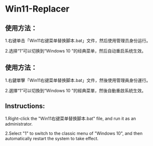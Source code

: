 # Win11-Replacer

## 使用方法：

1.右键单击「Win11右键菜单替换脚本.bat」文件，然后使用管理员身份运行。 

2.选择“1”可以切换到“Windows 10 ”的经典菜单，然后自动重启系统生效。

## 使用方法：

1.右鍵單擊「Win11右键菜单替换脚本.bat」文件，然後使用管理員身份運行。

2.選擇“1”可以切換到“Windows 10 ”的經典菜單，然後自動重啟系統生效。

## Instructions:

1.Right-click the "Win11右键菜单替换脚本.bat" file, and run it as an administrator.

2.Select "1" to switch to the classic menu of "Windows 10", and then automatically restart the system to take effect.
